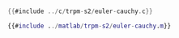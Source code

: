 # 

<div class="tabbed-blocks">


```c
{{#include ../c/trpm-s2/euler-cauchy.c}}
```

```matlab
{{#include ../matlab/trpm-s2/euler-cauchy.m}}
```

</div>



